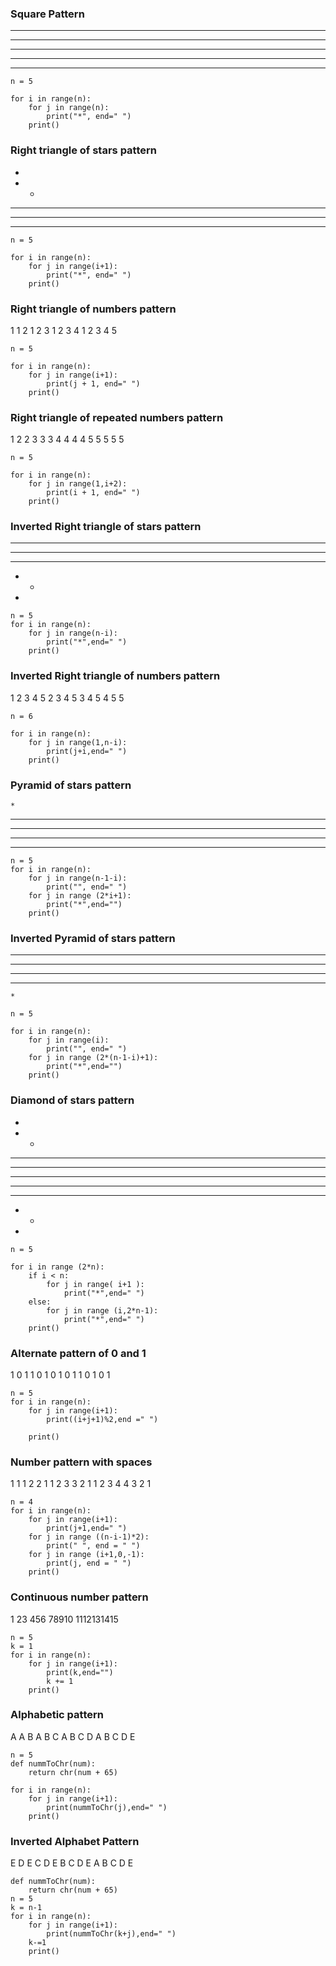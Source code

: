 ### Square Pattern
* * * * * 
* * * * *
* * * * *
* * * * *
* * * * *
```
n = 5

for i in range(n):
    for j in range(n):
        print("*", end=" ")
    print()
```

### Right triangle of stars pattern
* 
* *
* * *
* * * *
* * * * *
```
n = 5 

for i in range(n):
    for j in range(i+1):
        print("*", end=" ")
    print()     
```

### Right triangle of numbers pattern
1 
1 2
1 2 3
1 2 3 4
1 2 3 4 5

```
n = 5 

for i in range(n):
    for j in range(i+1):
        print(j + 1, end=" ")
    print()     

```

### Right triangle of repeated numbers pattern
1 
2 2
3 3 3
4 4 4 4
5 5 5 5 5

```
n = 5 

for i in range(n):
    for j in range(1,i+2):
        print(i + 1, end=" ")
    print()    
```

### Inverted Right triangle of stars pattern
* * * * * 
* * * *
* * *
* *
*

```
n = 5 
for i in range(n):
    for j in range(n-i):
        print("*",end=" ")
    print()
```

### Inverted Right triangle of numbers pattern
1 2 3 4 5 
2 3 4 5
3 4 5
4 5
5

```
n = 6

for i in range(n):
    for j in range(1,n-i):
        print(j+i,end=" ")
    print()
```
### Pyramid of stars pattern

    *
   ***
  *****
 *******
*********

```
n = 5
for i in range(n):
    for j in range(n-1-i):
        print("", end=" ")
    for j in range (2*i+1):
        print("*",end="")
    print()
```

### Inverted Pyramid of stars pattern

*********
 *******
  *****
   ***
    *
```
n = 5

for i in range(n):
    for j in range(i):
        print("", end=" ")
    for j in range (2*(n-1-i)+1):
        print("*",end="")
    print()
```

### Diamond of stars pattern

 
* 
* *
* * *
* * * *
* * * * *
* * * *
* * *
* *
*

```
n = 5 

for i in range (2*n):
    if i < n:
        for j in range( i+1 ):
            print("*",end=" ")
    else:
        for j in range (i,2*n-1):
            print("*",end=" ")
    print() 
```

### Alternate pattern of 0 and 1
1 
0 1
1 0 1
0 1 0 1
1 0 1 0 1

```
n = 5 
for i in range(n):
    for j in range(i+1):
        print((i+j+1)%2,end =" ")

    print()
```

### Number pattern with spaces
1             1 
1 2         2 1
1 2 3     3 2 1
1 2 3 4 4 3 2 1

```
n = 4 
for i in range(n):
    for j in range(i+1):
        print(j+1,end=" ")
    for j in range ((n-i-1)*2):
        print(" ", end = " ")
    for j in range (i+1,0,-1):
        print(j, end = " ")
    print()
```

### Continuous number pattern
1
23
456
78910
1112131415

```
n = 5
k = 1
for i in range(n):
    for j in range(i+1):
        print(k,end="")
        k += 1
    print()
```
### Alphabetic pattern
A 
A B
A B C
A B C D
A B C D E

```
n = 5
def nummToChr(num):
    return chr(num + 65)

for i in range(n):
    for j in range(i+1):
        print(nummToChr(j),end=" ")
    print()        
```

### Inverted Alphabet Pattern
E 
D E
C D E
B C D E
A B C D E

```
def nummToChr(num):
    return chr(num + 65)
n = 5
k = n-1 
for i in range(n):
    for j in range(i+1):
        print(nummToChr(k+j),end=" ")
    k-=1
    print()        
```












